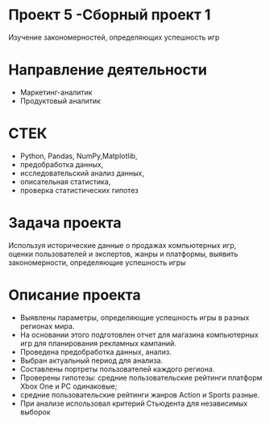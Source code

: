 # Проект 5 -Сборный проект 1
Изучение закономерностей, определяющих успешность игр
# Направление деятельности
* Маркетинг-аналитик
* Продуктовый аналитик
# СТЕК
* Python, Pandas, NumPy,Matplotlib,
* предобработка данных,
* исследовательский анализ данных,
* описательная статистика,
* проверка статистических гипотез
# Задача проекта
Используя исторические данные о продажах компьютерных игр, 
оценки пользователей и экспертов,
жанры и платформы,
выявить закономерности, определяющие успешность игры
# Описание проекта
* Выявлены параметры, определяющие успешность игры в разных регионах мира. 
* На основании этого подготовлен отчет для магазина компьютерных игр для планирования
рекламных кампаний.
* Проведена предобработка данных, анализ. 
* Выбран актуальный период для анализа. 
* Составлены портреты пользователей каждого региона.
* Проверены гипотезы: средние пользовательские рейтинги платформ Xbox One и PC одинаковые;
* средние пользовательские рейтинги жанров Action и Sports разные.
* При анализе использовал критерий Стьюдента для независимых выборок
